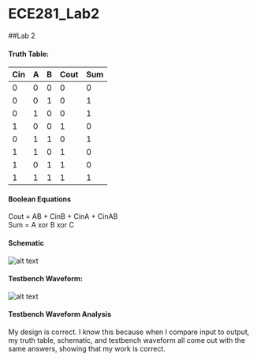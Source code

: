 ECE281_Lab2
===========

##Lab 2

#### Truth Table:
Cin | A | B | Cout | Sum
--- | --- | --- | --- | ---
0 | 0 | 0 | 0 | 0
0 | 0 | 1 | 0 | 1
0 | 1 | 0 | 0 | 1
1 | 0 | 0 | 1 | 0
0 | 1 | 1 | 0 | 1
1 | 1 | 0 | 1 | 0
1 | 0 | 1 | 1 | 0
1 | 1 | 1 | 1 | 1

#### Boolean Equations
Cout = AB + CinB + CinA + CinAB                                                                                                 
Sum = A xor B xor C                                                                                                           

#### Schematic

![alt text](https://raw2.github.com/JeremyGruszka/ECE281_Lab2/master/Schematic.png "Schematic")

#### Testbench Waveform:


![alt text](https://raw2.github.com/JeremyGruszka/ECE281_Lab2/master/Full_Adder_Testbench.PNG "Testbench Waveform")

#### Testbench Waveform Analysis
My design is correct.  I know this because when I compare input to output, my truth table, schematic, and testbench waveform all come out with the same answers, showing that my work is correct.
